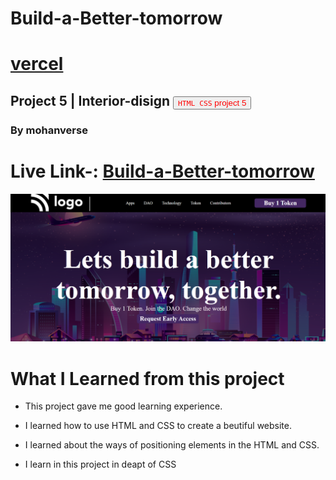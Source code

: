 # Build-a-Better-tomorrow
# [vercel](https://vercel.com/mohanverse/build-a-better-tomorrow/JG5bMUN71qmqQy6HrozT2GZG3Lcm)
## Project 5 | Interior-disign <a><button name="button" style = "color: red" onclick="https:">`HTML CSS` project 5</button></a>
### By mohanverse

# Live Link-: [ Build-a-Better-tomorrow]( Build-a-Better-tomorrow)

![project 3](./assests/thumnail.png.png)

# What I Learned from this project

* This project gave me good learning experience.

* I learned how to use HTML and CSS to create a beutiful website.

* I learned about the ways of positioning elements in the HTML and CSS.
* I learn in this project in deapt of CSS


